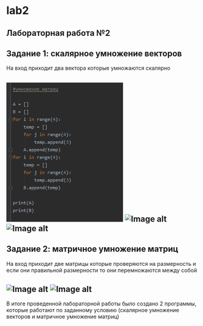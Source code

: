 # lab2
Лабораторная работа №2
---------
Задание 1: скалярное умножение векторов
---------
На вход приходит два вектора которые умножаются скалярно

![Image alt](https://github.com/mintford/lab2/blob/master/lab_2/Screenshots/Снимок%201.PNG)
![Image alt]()
![Image alt]()
---------
Задание 2: матричное умножение матриц
---------
На вход приходит две матрицы которые проверяются на размерность и если они правильной размерности то они перемножаются между собой

![Image alt]()
![Image alt]()
---------
В итоге проведенной лабораторной работы было создано 2 программы, которые работают по заданному условию (скалярное умножение векторов и матричное умножение матриц)

